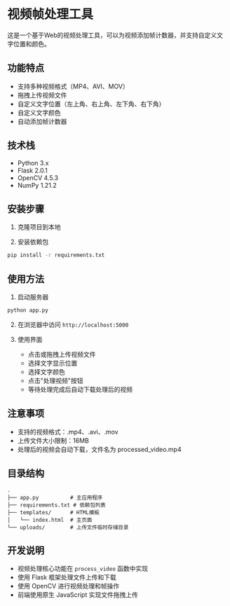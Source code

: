# 视频帧处理工具

这是一个基于Web的视频处理工具，可以为视频添加帧计数器，并支持自定义文字位置和颜色。

## 功能特点

- 支持多种视频格式（MP4、AVI、MOV）
- 拖拽上传视频文件
- 自定义文字位置（左上角、右上角、左下角、右下角）
- 自定义文字颜色
- 自动添加帧计数器

## 技术栈

- Python 3.x
- Flask 2.0.1
- OpenCV 4.5.3
- NumPy 1.21.2

## 安装步骤

1. 克隆项目到本地

2. 安装依赖包
```bash
pip install -r requirements.txt
```

## 使用方法

1. 启动服务器
```bash
python app.py
```

2. 在浏览器中访问 `http://localhost:5000`

3. 使用界面
   - 点击或拖拽上传视频文件
   - 选择文字显示位置
   - 选择文字颜色
   - 点击"处理视频"按钮
   - 等待处理完成后自动下载处理后的视频

## 注意事项

- 支持的视频格式：.mp4、.avi、.mov
- 上传文件大小限制：16MB
- 处理后的视频会自动下载，文件名为 processed_video.mp4

## 目录结构

```
.
├── app.py          # 主应用程序
├── requirements.txt # 依赖包列表
├── templates/      # HTML模板
│   └── index.html  # 主页面
└── uploads/        # 上传文件临时存储目录
```

## 开发说明

- 视频处理核心功能在 `process_video` 函数中实现
- 使用 Flask 框架处理文件上传和下载
- 使用 OpenCV 进行视频处理和帧操作
- 前端使用原生 JavaScript 实现文件拖拽上传